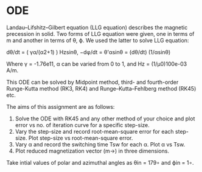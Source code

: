 # ODE

Landau–Lifshitz–Gilbert equation (LLG equation) describes the magnetic precession in solid.
Two forms of LLG equation were given, one in terms of m and another in terms of θ, ϕ.
We used the latter to solve LLG equation:

dθ/dt = ( γα/(α2+1) ) Hzsinθ, −dφ/dt = θ'αsinθ = (dθ/dt) (1/αsinθ)

Where γ = -1.76e11, α can be varied from 0 to 1,
and Hz = (1/μ0)100e-03 A/m.

This ODE can be solved by Midpoint method, third- and fourth-order Runge-Kutta method (RK3, RK4) and Runge–Kutta–Fehlberg method (RK45) etc.

The aims of this assignment are as follows:
 1. Solve the ODE with RK45 and any other method of your choice and plot error vs no. of iteration curve for a specific step-size.
 2. Vary the step-size and record root-mean-square error for each step-size. Plot step-size vs root-mean-square error.
 3. Vary α and record the switching time Tsw for each α. Plot α vs Tsw.
 4. Plot reduced magnetization vector (m→) in three dimensions.

Take intial values of polar and azimuthal angles as θin = 179∘ and ϕin = 1∘.
